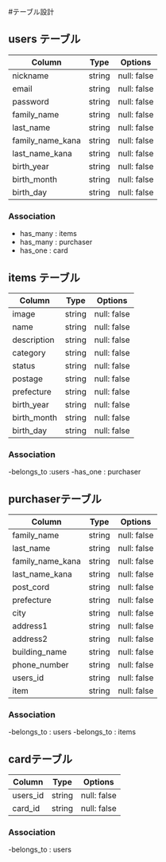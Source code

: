   #テーブル設計

  ## users テーブル

  | Column           | Type   | Options     |
  | ---------------- | ------ | ------------|
  | nickname         | string | null: false |
  | email            | string | null: false |
  | password         | string | null: false |
  | family_name      | string | null: false |
  | last_name        | string | null: false |
  | family_name_kana | string | null: false |
  | last_name_kana   | string | null: false |
  | birth_year       | string | null: false |
  | birth_month      | string | null: false |
  | birth_day        | string | null: false |

  ### Association

  - has_many : items
  - has_many : purchaser
  - has_one : card

  ## items テーブル

  | Column       | Type   | Options     |
  | ------------ | ------ | ------------|
  | image        | string | null: false |
  | name         | string | null: false |
  | description  | string | null: false |
  | category     | string | null: false |
  | status       | string | null: false |
  | postage      | string | null: false |
  | prefecture   | string | null: false |
  | birth_year   | string | null: false |
  | birth_month  | string | null: false |
  | birth_day    | string | null: false |

  ### Association

  -belongs_to :users
  -has_one : purchaser

  ## purchaserテーブル

  | Column           | Type   | Options     |
  | ---------------- | ------ | ------------|
  | family_name      | string | null: false |
  | last_name        | string | null: false |
  | family_name_kana | string | null: false |
  | last_name_kana   | string | null: false |
  | post_cord        | string | null: false |
  | prefecture       | string | null: false |
  | city             | string | null: false |
  | address1         | string | null: false |
  | address2         | string | null: false |
  | building_name    | string | null: false |
  | phone_number     | string | null: false |
  | users_id         | string | null: false |
  | item             | string | null: false |

  ### Association

  -belongs_to : users
  -belongs_to : items

  ## cardテーブル

  | Column    | Type   | Options     |
  | --------- | ------ | ------------|
  | users_id  | string | null: false |
  | card_id   | string | null: false |

  ### Association

  -belongs_to : users

